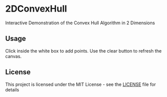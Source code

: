 # 2DConvexHull
Interactive Demonstration of the Convex Hull Algorithm in 2 Dimensions

## Usage
Click inside the white box to add points. Use the clear button to refresh the canvas.

## License
This project is licensed under the MIT License - see the [LICENSE](LICENSE) file for details